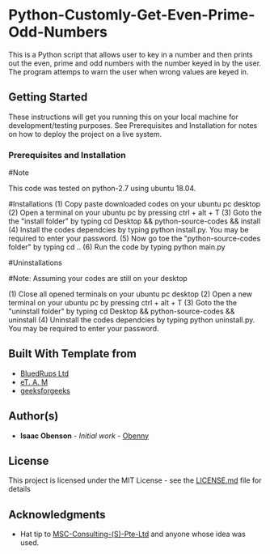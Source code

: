 # Python-Customly-Get-Even-Prime-Odd-Numbers

This is a Python script that allows user to key in a number
and then prints out the even, prime and odd numbers with the
number keyed in by the user. The program attemps to warn the
user when wrong values are keyed in.

## Getting Started

These instructions will get you running this on your local machine for development/testing purposes. 
See Prerequisites and Installation for notes on how to deploy the project on a live system.

### Prerequisites and Installation

#Note

This code was tested on python-2.7 using ubuntu 18.04.

#Installations
(1) Copy paste downloaded codes on your ubuntu pc desktop
(2) Open a terminal on your ubuntu pc by pressing ctrl + alt + T
(3) Goto the the "install folder" by typing cd Desktop && python-source-codes && install
(4) Install the codes dependcies by typing python install.py. You may be required to enter your password.
(5) Now go toe the "python-source-codes folder" by typing cd ..
(6) Run the code by typing python main.py

#Uninstallations

#Note: Assuming your codes are still on your desktop

(1) Close all opened terminals on your ubuntu pc desktop
(2) Open a new terminal on your ubuntu pc by pressing ctrl + alt + T
(3) Goto the the "uninstall folder" by typing cd Desktop && python-source-codes && uninstall
(4) Uninstall the codes dependcies by typing python uninstall.py. You may be required to enter your password.

## Built With Template from

* [BluedRups Ltd](http://www.bluedrupsltd.com/) 
* [eT. A. M](http://www.bluedrupsltd.com/team/isaacobenson/)
* [geeksforgeeks](https://www.geeksforgeeks.org/) 


## Author(s)

* **Isaac Obenson** - *Initial work* - [Obenny](https://github.com/Obenny)

## License

This project is licensed under the MIT License - see the [LICENSE.md](LICENSE.md) file for details

## Acknowledgments

* Hat tip to [MSC-Consulting-(S)-Pte-Ltd](http://www.msc-consulting.com.sg/) and anyone whose idea was used.
